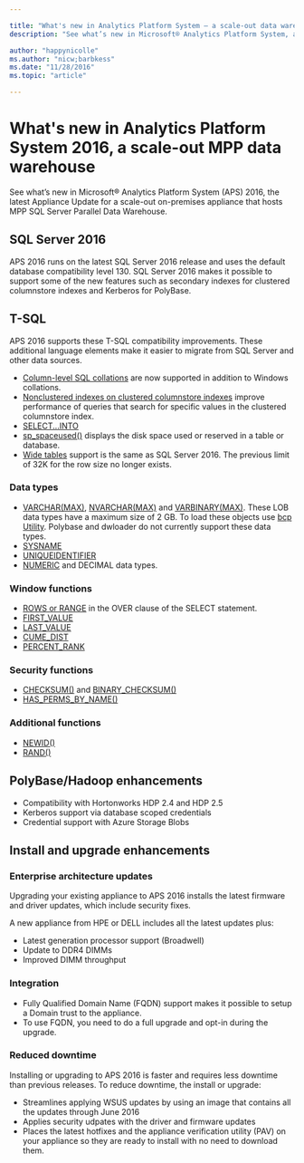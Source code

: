 ```yaml
---

title: "What's new in Analytics Platform System – a scale-out data warehouse"
description: "See what’s new in Microsoft® Analytics Platform System, a scale-out on-premises appliance that hosts MPP SQL Server Parallel Data Warehouse."

author: "happynicolle" 
ms.author: "nicw;barbkess"
ms.date: "11/28/2016"
ms.topic: "article"

---
```


# What's new in Analytics Platform System 2016, a scale-out MPP data warehouse
See what’s new in Microsoft® Analytics Platform System (APS) 2016, the latest Appliance Update for a scale-out on-premises appliance that hosts MPP SQL Server Parallel Data Warehouse. 

## SQL Server 2016

APS 2016 runs on the latest SQL Server 2016 release and uses the default database compatibility level 130.  SQL Server 2016 makes it possible to support some of the  new features such as secondary indexes for clustered columnstore indexes and Kerberos for PolyBase. 


## T-SQL
APS 2016 supports these T-SQL compatibility improvements.  These additional language elements make it easier to migrate from SQL Server and other data sources. 

- [Column-level SQL collations][] are now supported in addition to Windows collations.
- [Nonclustered indexes on clustered columnstore indexes][] improve performance of queries that search for specific values in the clustered columnstore index. 
- [SELECT...INTO][] 
- [sp_spaceused()][] displays the disk space used or reserved in a table or database.
- [Wide tables][] support is the same as SQL Server 2016. The previous limit of 32K for the row size no longer exists. 

### Data types

- [VARCHAR(MAX)][], [NVARCHAR(MAX)][] and [VARBINARY(MAX)][]. These LOB data types have a maximum size of 2 GB. To load these objects use [bcp Utility][]. Polybase and dwloader do not currently support these data types. 
- [SYSNAME][]
- [UNIQUEIDENTIFIER][]
- [NUMERIC][] and DECIMAL data types.

### Window functions

- [ROWS or RANGE][] in the OVER clause of the SELECT statement.
- [FIRST_VALUE][]
- [LAST_VALUE][]
- [CUME_DIST][]
- [PERCENT_RANK][]

### Security functions

- [CHECKSUM()][] and [BINARY_CHECKSUM()][]
- [HAS_PERMS_BY_NAME()][]

### Additional functions

- [NEWID()][]
- [RAND()][]

## PolyBase/Hadoop enhancements

- Compatibility with Hortonworks HDP 2.4 and HDP 2.5
- Kerberos support via database scoped credentials
- Credential support with Azure Storage Blobs

## Install and upgrade enhancements

### Enterprise architecture updates
Upgrading your existing appliance to APS 2016 installs the latest firmware and driver updates, which include security fixes. 

A new appliance from HPE or DELL includes all the latest updates plus:

- Latest generation processor support (Broadwell)
- Update to DDR4 DIMMs
- Improved DIMM throughput

### Integration

- Fully Qualified Domain Name (FQDN) support makes it possible to setup a Domain trust to the appliance. 
- To use FQDN, you need to do a full upgrade and opt-in during the upgrade. 

### Reduced downtime
Installing or upgrading to APS 2016 is faster and requires less downtime than previous releases. To reduce downtime, the install or upgrade: 

 - Streamlines applying WSUS updates by using an image that contains all the updates through June 2016
 - Applies security udpates with the driver and firmware updates
 - Places the latest hotfixes and the appliance verification utility (PAV) on your appliance so they are ready to install with no need to download them.


<!--MSDN references-->
[database compatibility level 130]:https://msdn.microsoft.com/library/bb510680.aspx
[Column-level SQL collations]:https://msdn.microsoft.com/library/ms143726.aspx
[Nonclustered indexes on clustered columnstore indexes]:https://msdn.microsoft.com/library/ms188783.aspx
[VARCHAR(MAX)]:https://msdn.microsoft.com/library/ms176089.aspx
[NVARCHAR(MAX)]:https://msdn.microsoft.com/library/ms186939.aspx
[VARBINARY(MAX)]:https://msdn.microsoft.com/library/ms188362.aspx
[SYSNAME]:https://msdn.microsoft.com/library/ms188021.aspx
[SELECT...INTO]:https://msdn.microsoft.com/library/ms188029.aspx
[sp_spaceused()]:https://msdn.microsoft.com/library/ms188776.aspx
[Wide tables]:https://msdn.microsoft.com/library/ms143432.aspx
[BULK INSERT]:https://msdn.microsoft.com/library/ms188365.aspx
[bcp Utility]:https://msdn.microsoft.com/library/ms162802.aspx
[UNIQUEIDENTIFIER]:https://msdn.microsoft.com/library/ms187942.aspx
[NUMERIC]:https://msdn.microsoft.com/library/ms187746.aspx
[ROWS or RANGE]:https://msdn.microsoft.com/library/ms189461.aspx
[FIRST_VALUE]:https://msdn.microsoft.com/library/hh213018.aspx
[LAST_VALUE]:https://msdn.microsoft.com/library/hh231517.aspx
[CUME_DIST]:https://msdn.microsoft.com//library/hh231078.aspx
[PERCENT_RANK]:https://msdn.microsoft.com/library/hh213573.aspx
[CHECKSUM()]:https://msdn.microsoft.com/library/ms189788.aspx
[BINARY_CHECKSUM()]:https://msdn.microsoft.com/library/ms173784.aspx
[HAS_PERMS_BY_NAME()]:https://msdn.microsoft.com/library/ms189802.aspx
[NEWID()]:https://msdn.microsoft.com/library/ms190348.aspx
[RAND()]:https://msdn.microsoft.com/library/ms177610.aspx


  

  


